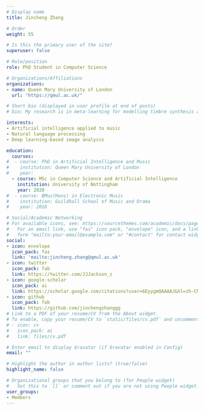 ```yaml
---
# Display name
title: Jincheng Zhang

# Order
weight: 55

# Is this the primary user of the site?
superuser: false

# Role/position
role: PhD Student in Computer Science

# Organizations/Affiliations
organizations:
- name: Queen Mary University of London
  url: "https://qmul.ac.uk/"

# Short bio (displayed in user profile at end of posts)
# bio: My research is in meta-learning for modelling timbre synthesis and perception

interests:
- Artificial intelligence applied to music
- Natural language processing
- Deep learning-based image analysis

education:
  courses:
#  - course: PhD in Artificial Intelligence and Music
#    institution: Queen Mary University of London
#    year: 
  - course: MSc in Computer Science and Artificial Intelligence
    institution: University of Nottingham
    year: 2020
#  - course: BMus(Hons) in Electronic Music
#    institution: Guildhall School of Music and Drama
#    year: 2016

# Social/Academic Networking
# For available icons, see: https://sourcethemes.com/academic/docs/page-builder/#icons
#   For an email link, use "fas" icon pack, "envelope" icon, and a link in the
#   form "mailto:your-email@example.com" or "#contact" for contact widget.
social:
- icon: envelope
  icon_pack: fas
  link: 'mailto:jincheng.zhang@qmul.ac.uk'
- icon: twitter
  icon_pack: fab
  link: https://twitter.com/JJJackson_z
- icon: google-scholar
  icon_pack: ai
  link: https://scholar.google.com/citations?user=6EyygmQAAAAJ&hl=zh-CN
- icon: github
  icon_pack: fab
  link: https://github.com/jinchengzhanggg
# Link to a PDF of your resume/CV from the About widget.
# To enable, copy your resume/CV to `static/files/cv.pdf` and uncomment the lines below.
# - icon: cv
#   icon_pack: ai
#   link: files/cv.pdf

# Enter email to display Gravatar (if Gravatar enabled in Config)
email: ""

# Highlight the author in author lists? (true/false)
highlight_name: false

# Organizational groups that you belong to (for People widget)
#   Set this to `[]` or comment out if you are not using People widget.
user_groups:
- Members
---
```


